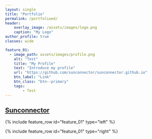 ```yaml
---
layout: single
title: "Portfolio"
permalink: /portfolioed/
header:
    overlay_image: /assets/images/logo.png
    caption: "My Logo"
author_profile: true
classes: wide

feature_01:
  - image_path: assets/images/profile.png
    alt: "Test"
    title: "My Profile"
    text: "Introduce my profile"
    url: "https://github.com/sunconnector/sunconnector.github.io"
    btn_label: "Link"
    btn_class: "btn--primary"
    tags:
        - Test
---
```


## [ Sunconnector ]( /about )

{% include feature_row id="feature_01" type="left" %}
<a name="Logo in Left"></a>

{% include feature_row id="feature_01" type="right" %}
<a name="Logo in Right"></a>